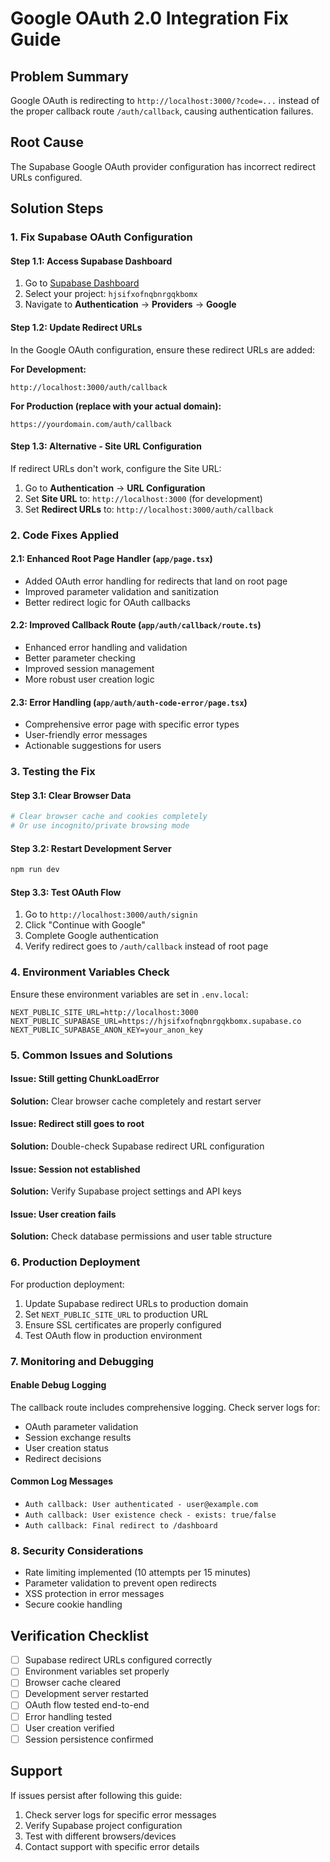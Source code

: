 # Google OAuth 2.0 Integration Fix Guide

## Problem Summary
Google OAuth is redirecting to `http://localhost:3000/?code=...` instead of the proper callback route `/auth/callback`, causing authentication failures.

## Root Cause
The Supabase Google OAuth provider configuration has incorrect redirect URLs configured.

## Solution Steps

### 1. Fix Supabase OAuth Configuration

#### Step 1.1: Access Supabase Dashboard
1. Go to [Supabase Dashboard](https://supabase.com/dashboard)
2. Select your project: `hjsifxofnqbnrgqkbomx`
3. Navigate to **Authentication** → **Providers** → **Google**

#### Step 1.2: Update Redirect URLs
In the Google OAuth configuration, ensure these redirect URLs are added:

**For Development:**
```
http://localhost:3000/auth/callback
```

**For Production (replace with your actual domain):**
```
https://yourdomain.com/auth/callback
```

#### Step 1.3: Alternative - Site URL Configuration
If redirect URLs don't work, configure the Site URL:
1. Go to **Authentication** → **URL Configuration**
2. Set **Site URL** to: `http://localhost:3000` (for development)
3. Set **Redirect URLs** to: `http://localhost:3000/auth/callback`

### 2. Code Fixes Applied

#### 2.1: Enhanced Root Page Handler (`app/page.tsx`)
- Added OAuth error handling for redirects that land on root page
- Improved parameter validation and sanitization
- Better redirect logic for OAuth callbacks

#### 2.2: Improved Callback Route (`app/auth/callback/route.ts`)
- Enhanced error handling and validation
- Better parameter checking
- Improved session management
- More robust user creation logic

#### 2.3: Error Handling (`app/auth/auth-code-error/page.tsx`)
- Comprehensive error page with specific error types
- User-friendly error messages
- Actionable suggestions for users

### 3. Testing the Fix

#### Step 3.1: Clear Browser Data
```bash
# Clear browser cache and cookies completely
# Or use incognito/private browsing mode
```

#### Step 3.2: Restart Development Server
```bash
npm run dev
```

#### Step 3.3: Test OAuth Flow
1. Go to `http://localhost:3000/auth/signin`
2. Click "Continue with Google"
3. Complete Google authentication
4. Verify redirect goes to `/auth/callback` instead of root page

### 4. Environment Variables Check

Ensure these environment variables are set in `.env.local`:

```env
NEXT_PUBLIC_SITE_URL=http://localhost:3000
NEXT_PUBLIC_SUPABASE_URL=https://hjsifxofnqbnrgqkbomx.supabase.co
NEXT_PUBLIC_SUPABASE_ANON_KEY=your_anon_key
```

### 5. Common Issues and Solutions

#### Issue: Still getting ChunkLoadError
**Solution:** Clear browser cache completely and restart server

#### Issue: Redirect still goes to root
**Solution:** Double-check Supabase redirect URL configuration

#### Issue: Session not established
**Solution:** Verify Supabase project settings and API keys

#### Issue: User creation fails
**Solution:** Check database permissions and user table structure

### 6. Production Deployment

For production deployment:

1. Update Supabase redirect URLs to production domain
2. Set `NEXT_PUBLIC_SITE_URL` to production URL
3. Ensure SSL certificates are properly configured
4. Test OAuth flow in production environment

### 7. Monitoring and Debugging

#### Enable Debug Logging
The callback route includes comprehensive logging. Check server logs for:
- OAuth parameter validation
- Session exchange results
- User creation status
- Redirect decisions

#### Common Log Messages
- `Auth callback: User authenticated - user@example.com`
- `Auth callback: User existence check - exists: true/false`
- `Auth callback: Final redirect to /dashboard`

### 8. Security Considerations

- Rate limiting implemented (10 attempts per 15 minutes)
- Parameter validation to prevent open redirects
- XSS protection in error messages
- Secure cookie handling

## Verification Checklist

- [ ] Supabase redirect URLs configured correctly
- [ ] Environment variables set properly
- [ ] Browser cache cleared
- [ ] Development server restarted
- [ ] OAuth flow tested end-to-end
- [ ] Error handling tested
- [ ] User creation verified
- [ ] Session persistence confirmed

## Support

If issues persist after following this guide:
1. Check server logs for specific error messages
2. Verify Supabase project configuration
3. Test with different browsers/devices
4. Contact support with specific error details
